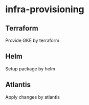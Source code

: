 # infra-provisioning

## Terraform

Provide GKE by terraform

## Helm

Setup package by helm

## Atlantis

Apply changes by atlantis
